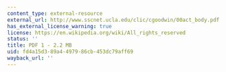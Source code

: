 ```yaml
---
content_type: external-resource
external_url: http://www.sscnet.ucla.edu/clic/cgoodwin/00act_body.pdf
has_external_license_warning: true
license: https://en.wikipedia.org/wiki/All_rights_reserved
status: ''
title: PDF 1 - 2.2 MB
uid: fd4a15d3-89a4-4979-86cb-453dc79aff69
wayback_url: ''
---
```

